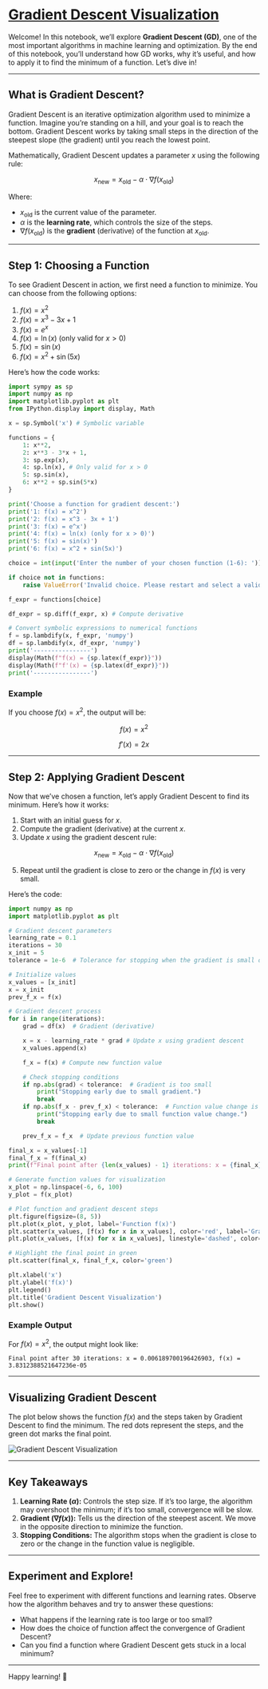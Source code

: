 # [Gradient Descent Visualization](https://github.com/ziadsalama95/gradient-descent-visualization/blob/main/gradient_descent_visualization.ipynb)

Welcome! In this notebook, we’ll explore **Gradient Descent (GD)**, one of the most important algorithms in machine learning and optimization. By the end of this notebook, you’ll understand how GD works, why it’s useful, and how to apply it to find the minimum of a function. Let’s dive in!

---

## What is Gradient Descent?

Gradient Descent is an iterative optimization algorithm used to minimize a function. Imagine you’re standing on a hill, and your goal is to reach the bottom. Gradient Descent works by taking small steps in the direction of the steepest slope (the gradient) until you reach the lowest point.

Mathematically, Gradient Descent updates a parameter $x$ using the following rule:

$$
x_{\text{new}} = x_{\text{old}} - \alpha \cdot \nabla f(x_{\text{old}})
$$

Where:
- $x_{\text{old}}$ is the current value of the parameter.
- $\alpha$ is the **learning rate**, which controls the size of the steps.
- $\nabla f(x_{\text{old}})$ is the **gradient** (derivative) of the function at $x_{\text{old}}$.

---

## Step 1: Choosing a Function

To see Gradient Descent in action, we first need a function to minimize. You can choose from the following options:

1. $f(x) = x^2$  
2. $f(x) = x^3 - 3x + 1$  
3. $f(x) = e^x$  
4. $f(x) = \ln(x)$ (only valid for $x > 0$)  
5. $f(x) = \sin(x)$  
6. $f(x) = x^2 + \sin(5x)$  

Here’s how the code works:

```python
import sympy as sp
import numpy as np
import matplotlib.pyplot as plt
from IPython.display import display, Math

x = sp.Symbol('x') # Symbolic variable

functions = {
    1: x**2,
    2: x**3 - 3*x + 1,
    3: sp.exp(x),
    4: sp.ln(x), # Only valid for x > 0
    5: sp.sin(x),
    6: x**2 + sp.sin(5*x)
}

print('Choose a function for gradient descent:')
print('1: f(x) = x^2')
print('2: f(x) = x^3 - 3x + 1')
print('3: f(x) = e^x')
print('4: f(x) = ln(x) (only for x > 0)')
print('5: f(x) = sin(x)')
print('6: f(x) = x^2 + sin(5x)')

choice = int(input('Enter the number of your chosen function (1-6): '))

if choice not in functions:
    raise ValueError('Invalid choice. Please restart and select a valid number.')

f_expr = functions[choice]

df_expr = sp.diff(f_expr, x) # Compute derivative

# Convert symbolic expressions to numerical functions
f = sp.lambdify(x, f_expr, 'numpy')
df = sp.lambdify(x, df_expr, 'numpy')
print('----------------')
display(Math(f"f(x) = {sp.latex(f_expr)}"))
display(Math(f"f'(x) = {sp.latex(df_expr)}"))
print('----------------')
```

### Example
If you choose $f(x) = x^2$, the output will be:

$$
f(x) = x^2
$$

$$
f'(x) = 2x
$$

---

## Step 2: Applying Gradient Descent

Now that we’ve chosen a function, let’s apply Gradient Descent to find its minimum. Here’s how it works:

1. Start with an initial guess for $x$.
2. Compute the gradient (derivative) at the current $x$.
3. Update $x$ using the gradient descent rule:
   
$$
x_{\text{new}} = x_{\text{old}} - \alpha \cdot \nabla f(x_{\text{old}})
$$
   
5. Repeat until the gradient is close to zero or the change in $f(x)$ is very small.

Here’s the code:

```python
import numpy as np
import matplotlib.pyplot as plt

# Gradient descent parameters
learning_rate = 0.1
iterations = 30
x_init = 5
tolerance = 1e-6  # Tolerance for stopping when the gradient is small or change is negligible

# Initialize values
x_values = [x_init]
x = x_init
prev_f_x = f(x)

# Gradient descent process
for i in range(iterations):
    grad = df(x)  # Gradient (derivative)

    x = x - learning_rate * grad # Update x using gradient descent
    x_values.append(x)

    f_x = f(x) # Compute new function value

    # Check stopping conditions
    if np.abs(grad) < tolerance:  # Gradient is too small
        print("Stopping early due to small gradient.")
        break
    if np.abs(f_x - prev_f_x) < tolerance:  # Function value change is too small
        print("Stopping early due to small function value change.")
        break

    prev_f_x = f_x  # Update previous function value

final_x = x_values[-1]
final_f_x = f(final_x)
print(f"Final point after {len(x_values) - 1} iterations: x = {final_x}, f(x) = {final_f_x}")

# Generate function values for visualization
x_plot = np.linspace(-6, 6, 100)
y_plot = f(x_plot)

# Plot function and gradient descent steps
plt.figure(figsize=(8, 5))
plt.plot(x_plot, y_plot, label='Function f(x)')
plt.scatter(x_values, [f(x) for x in x_values], color='red', label='Gradient Descent Steps')
plt.plot(x_values, [f(x) for x in x_values], linestyle='dashed', color='red')

# Highlight the final point in green
plt.scatter(final_x, final_f_x, color='green')

plt.xlabel('x')
plt.ylabel('f(x)')
plt.legend()
plt.title('Gradient Descent Visualization')
plt.show()
```

### Example Output
For $f(x) = x^2$, the output might look like:
```
Final point after 30 iterations: x = 0.006189700196426903, f(x) = 3.8312388521647236e-05
```

---

## Visualizing Gradient Descent

The plot below shows the function $f(x)$ and the steps taken by Gradient Descent to find the minimum. The red dots represent the steps, and the green dot marks the final point.

![Gradient Descent Visualization](https://raw.githubusercontent.com/ziadsalama95/gradient-descent-visualization/refs/heads/main/Gradient%20Descent%20Visualization.png)

---

## Key Takeaways

1. **Learning Rate ($\alpha$):** Controls the step size. If it’s too large, the algorithm may overshoot the minimum; if it’s too small, convergence will be slow.
2. **Gradient ($\nabla f(x)$):** Tells us the direction of the steepest ascent. We move in the opposite direction to minimize the function.
3. **Stopping Conditions:** The algorithm stops when the gradient is close to zero or the change in the function value is negligible.

---

## Experiment and Explore!

Feel free to experiment with different functions and learning rates. Observe how the algorithm behaves and try to answer these questions:
- What happens if the learning rate is too large or too small?
- How does the choice of function affect the convergence of Gradient Descent?
- Can you find a function where Gradient Descent gets stuck in a local minimum?

---

Happy learning! 🚀
